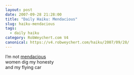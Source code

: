 ```yaml
---
layout: post
date: 2007-09-28 21:28:00
title: "Daily Haiku: Mendacious"
slug: haiku-mendacious
tags:
  - daily haiku
category: RobWeychert.com V4
canonical: https://v4.robweychert.com/haiku/2007/09/28/
---
```


I’m not [mendacious](http://dictionary.reference.com/wordoftheday/archive/2007/09/28.html)  
women dig my honesty  
and my flying car